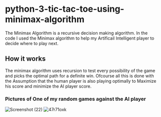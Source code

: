# python-3-tic-tac-toe-using-minimax-algorithm
The Minimax Algorithm is a recursive decision making algorithm. In the code I used the Minimax algorithm to help my Artificail Intelligent player to decide where to play next.

## How it works 
The minimax algorithm uses recursion to test every possibility of the game and picks the optimal path for a definite win. Ofcourse all this is done with the Assumption that the human player is also playing optimally to Maximize his score and minimize the AI player score.

### Pictures of One of my random games against the AI player
![Screenshot (22)](https://github.com/S-Immanuel01/python-3-tic-tac-toe-minimax-/assets/142397823/8f1c07e5-4607-4e0a-a9c3-ca59829ed105)
![47r71oxk](https://github.com/S-Immanuel01/python-3-tic-tac-toe-minimax-/assets/142397823/13914b6d-eca2-49b5-98af-9716314d5943)



